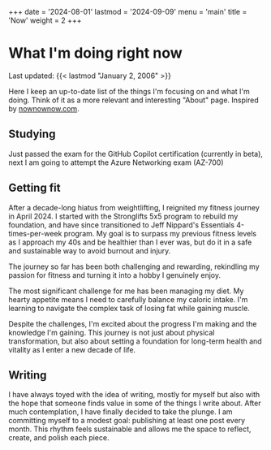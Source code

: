 +++
date = '2024-08-01'
lastmod = '2024-09-09'
menu = 'main'
title = 'Now'
weight = 2
+++


# What I'm doing right now

Last updated: {{< lastmod "January 2, 2006" >}}

Here I keep an up-to-date list of the things I'm focusing on and what I'm doing. Think of it as a more relevant and interesting "About" page. Inspired by [nownownow.com](https://nownownow.com/about).

## Studying

Just passed the exam for the GitHub Copilot certification (currently in beta), next I am going to attempt the Azure Networking exam (AZ-700)

## Getting fit

After a decade-long hiatus from weightlifting, I reignited my fitness journey in April 2024. I started with the Stronglifts 5x5 program to rebuild my foundation, and have since transitioned to Jeff Nippard's Essentials 4-times-per-week program. My goal is to surpass my previous fitness levels as I approach my 40s and be healthier than I ever was, but do it in a safe and sustainable way to avoid burnout and injury.

The journey so far has been both challenging and rewarding, rekindling my passion for fitness and turning it into a hobby I genuinely enjoy.

The most significant challenge for me has been managing my diet. My hearty appetite means I need to carefully balance my caloric intake. I'm learning to navigate the complex task of losing fat while gaining muscle.

Despite the challenges, I'm excited about the progress I'm making and the knowledge I'm gaining. This journey is not just about physical transformation, but also about setting a foundation for long-term health and vitality as I enter a new decade of life.

## Writing

I have always toyed with the idea of writing, mostly for myself but also with the hope that someone finds value in some of the things I write about. After much contemplation, I have finally decided to take the plunge. I am committing myself to a modest goal: publishing at least one post every month. This rhythm feels sustainable and allows me the space to reflect, create, and polish each piece.
